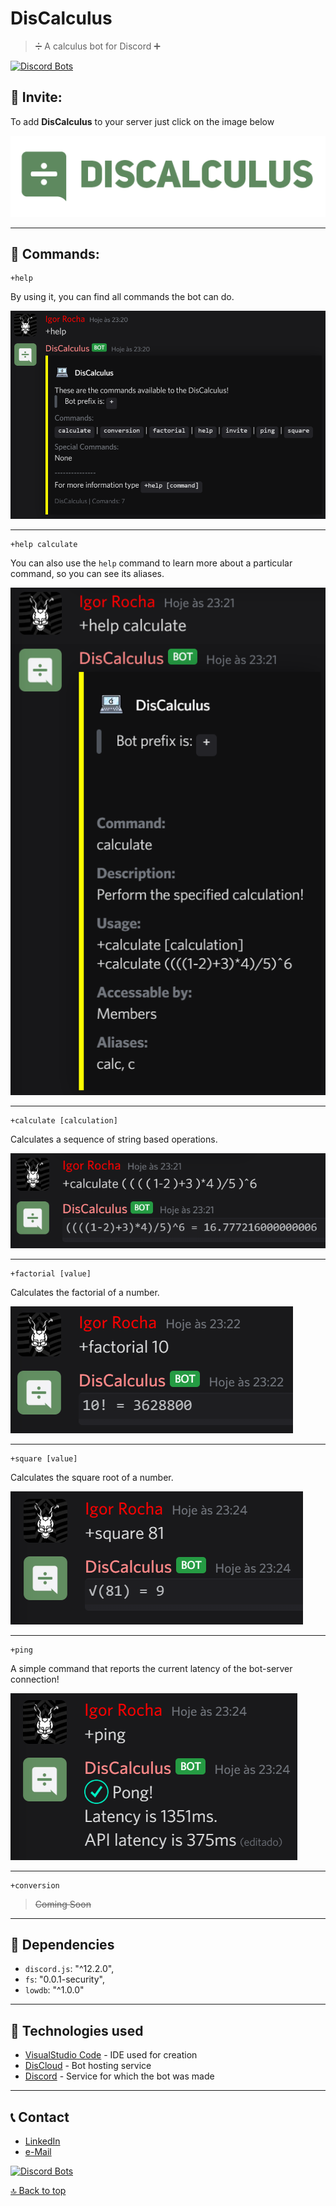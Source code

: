 # DisCalculus
> ➗ A calculus bot for Discord ➕

[![Discord Bots](https://top.gg/api/widget/status/725319850808967198.svg)](https://top.gg/bot/725319850808967198)

## 📧 Invite:

To add **DisCalculus** to your server just click on the image below

[![Discord](https://raw.githubusercontent.com/IgorRoc/DisCalculus/master/assets/Logo_v4_Nome_Small.png)](https://discord.com/api/oauth2/authorize?client_id=725319850808967198&permissions=281664&scope=bot)

----
## 🔧 Commands: 

    +help

By using it, you can find all commands the bot can do.

![Help Command](https://raw.githubusercontent.com/IgorRoc/DisCalculus/master/assets/screenshot_help.png)

---

    +help calculate

You can also use the `help` command to learn more about a particular command, so you can see its aliases.

![Help Calculate Command](https://raw.githubusercontent.com/IgorRoc/DisCalculus/master/assets/screenshot_help_calculate.png)

---

    +calculate [calculation]

Calculates a sequence of string based operations.

![Calculate Command](https://raw.githubusercontent.com/IgorRoc/DisCalculus/master/assets/screenshot_calculate.png)

---

    +factorial [value]

Calculates the factorial of a number.

![Factorial Command](https://raw.githubusercontent.com/IgorRoc/DisCalculus/master/assets/screenshot_factorial.png)

---

    +square [value]

Calculates the square root of a number.

![Square Command](https://raw.githubusercontent.com/IgorRoc/DisCalculus/master/assets/screenshot_square.png)

---

    +ping

A simple command that reports the current latency of the bot-server connection!

![Ping Command](https://raw.githubusercontent.com/IgorRoc/DisCalculus/master/assets/screenshot_ping.png)

---

    +conversion

><s>Coming Soon</s>

----
## 📁 Dependencies
* `discord.js`: "^12.2.0",
* `fs`: "0.0.1-security",
* `lowdb`: "^1.0.0"


----
## 🤖 Technologies used
* [VisualStudio Code](https://code.visualstudio.com/) - IDE used for creation
* [DisCloud](https://discloudbot.com/) - Bot hosting service
* [Discord](https://discord.com/) - Service for which the bot was made


----
## 📞 Contact
* [LinkedIn](https://www.linkedin.com/in/igorroc/)
* [e-Mail](mailto:igor_roc@hotmail.com.br)

[![Discord Bots](https://top.gg/api/widget/725319850808967198.svg)](https://top.gg/bot/725319850808967198)

[🔝 Back to top](#)
